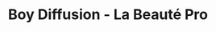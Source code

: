---
title: "Boy Diffusion - La Beauté Pro"
url: /albi/boy-diffusion-la-beaute-pro/
shop: fournitures pour coiffeurs
---